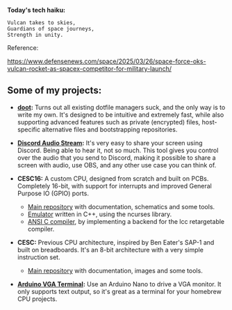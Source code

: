 
**Today's tech haiku:**
```
Vulcan takes to skies,  
Guardians of space journeys,  
Strength in unity.  
```

Reference:



https://www.defensenews.com/space/2025/03/26/space-force-oks-vulcan-rocket-as-spacex-competitor-for-military-launch/

## Some of my projects:

- **[doot](https://github.com/pol-rivero/doot):** Turns out all existing dotfile managers suck, and the only way is to write my own. It's designed to be intuitive and extremely fast, while also supporting advanced features such as private (encrypted) files, host-specific alternative files and bootstrapping repositories.

- **[Discord Audio Stream](https://github.com/pol-rivero/DiscordAudioStream):** It's very easy to share your screen using Discord. Being able to hear it, not so much. This tool gives you control over the audio that you send to Discord, making it possible to share a screen with audio, use OBS, and any other use case you can think of.

- **CESC16:** A custom CPU, designed from scratch and built on PCBs. Completely 16-bit, with support for interrupts and improved General Purpose IO (GPIO) ports.  
  - [Main repository](https://github.com/pol-rivero/CESC16) with documentation, schematics and some tools.  
  - [Emulator](https://github.com/pol-rivero/CESC16-emulator) written in C++, using the ncurses library.  
  - [ANSI C compiler](https://github.com/pol-rivero/lcc), by implementing a backend for the lcc retargetable compiler.  

- **CESC:** Previous CPU architecture, inspired by Ben Eater's SAP-1 and built on breadboards. It's an 8-bit architecture with a very simple instruction set.  
  - [Main repository](https://github.com/pol-rivero/CESCA) with documentation, images and some tools.

- **[Arduino VGA Terminal](https://github.com/pol-rivero/ArduinoVGA):** Use an Arduino Nano to drive a VGA monitor. It only supports text output, so it's great as a terminal for your homebrew CPU projects.  
